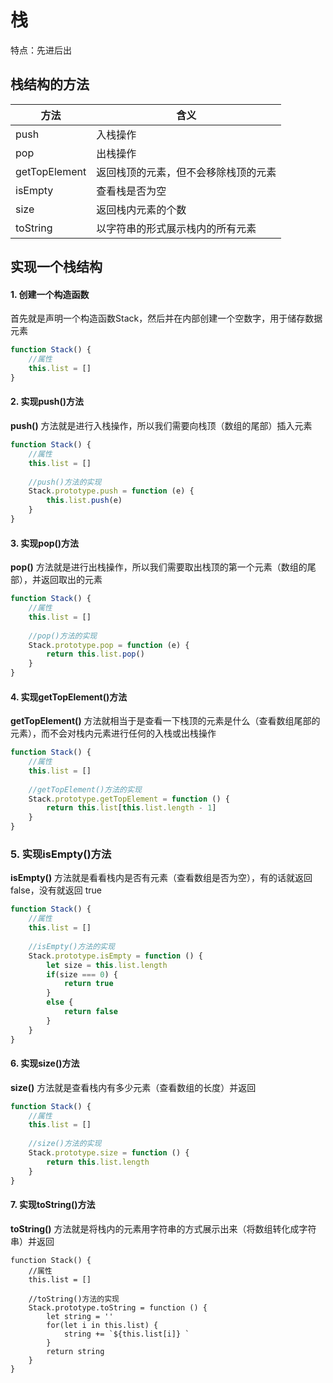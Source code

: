 # 栈

特点：先进后出

## 栈结构的方法

|  方法   | 含义  |
|  ----  | ----  |
| push  | 入栈操作 |
| pop  | 出栈操作 |
| getTopElement  | 返回栈顶的元素，但不会移除栈顶的元素 |
| isEmpty  | 查看栈是否为空 |
| size  | 返回栈内元素的个数 |
| toString  | 以字符串的形式展示栈内的所有元素 |

## 实现一个栈结构

#### 1. 创建一个构造函数

首先就是声明一个构造函数Stack，然后并在内部创建一个空数字，用于储存数据元素
```javascript
function Stack() {
	//属性
    this.list = []
}
```

#### 2. 实现push()方法

**push()** 方法就是进行入栈操作，所以我们需要向栈顶（数组的尾部）插入元素
```javascript
function Stack() {
	//属性
	this.list = []
	
    //push()方法的实现
    Stack.prototype.push = function (e) {
        this.list.push(e)
    }
}
```

#### 3. 实现pop()方法

**pop()** 方法就是进行出栈操作，所以我们需要取出栈顶的第一个元素（数组的尾部），并返回取出的元素
```javascript
function Stack() {
	//属性
	this.list = []
	
    //pop()方法的实现
    Stack.prototype.pop = function (e) {
        return this.list.pop()
    }
}
```

#### 4. 实现getTopElement()方法

**getTopElement()** 方法就相当于是查看一下栈顶的元素是什么（查看数组尾部的元素），而不会对栈内元素进行任何的入栈或出栈操作

```javascript
function Stack() {
	//属性
	this.list = []
	
    //getTopElement()方法的实现
    Stack.prototype.getTopElement = function () {
        return this.list[this.list.length - 1]
    }
}
```

### 5. 实现isEmpty()方法

**isEmpty()** 方法就是看看栈内是否有元素（查看数组是否为空），有的话就返回 false，没有就返回 true

```javascript
function Stack() {
	//属性
	this.list = []
	
    //isEmpty()方法的实现
    Stack.prototype.isEmpty = function () {
        let size = this.list.length
        if(size === 0) {
            return true
        }
        else {
            return false
        }
    }
}
```
#### 6. 实现size()方法

**size()** 方法就是查看栈内有多少元素（查看数组的长度）并返回

```javascript
function Stack() {
	//属性
	this.list = []
	
    //size()方法的实现
    Stack.prototype.size = function () {
        return this.list.length
    }
}
```

#### 7. 实现toString()方法

**toString()** 方法就是将栈内的元素用字符串的方式展示出来（将数组转化成字符串）并返回

```
function Stack() {
	//属性
	this.list = []
	
    //toString()方法的实现
    Stack.prototype.toString = function () {
        let string = ''
        for(let i in this.list) {
            string += `${this.list[i]} `
        }
        return string
    }
}
```